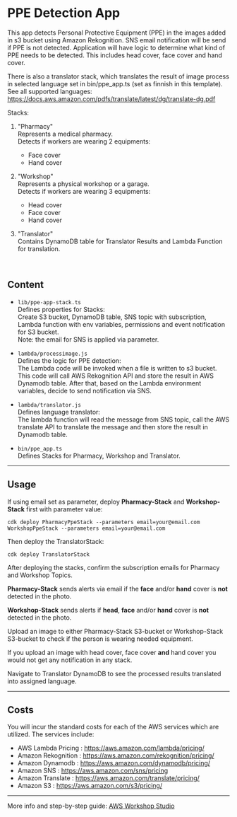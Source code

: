 # PPE Detection App

This app detects Personal Protective Equipment (PPE) in the images added in s3 bucket using Amazon Rekognition. SNS email notification will be send if PPE is not detected. Application will have logic to determine what kind of PPE needs to be detected. This includes head cover, face cover and hand cover.  

There is also a translator stack, which translates the result of image process in selected language set in bin/ppe_app.ts (set as finnish in this template).  
See all supported languages: <https://docs.aws.amazon.com/pdfs/translate/latest/dg/translate-dg.pdf>  

Stacks:  

1. "Pharmacy"  
Represents a medical pharmacy.  
Detects if workers are wearing 2 equipments:
    * Face cover
    * Hand cover

2. "Workshop"  
Represents a physical workshop or a garage.  
Detects if workers are wearing 3 equipments:  
    * Head cover  
    * Face cover  
    * Hand cover  

3. "Translator"  
Contains DynamoDB table for Translator Results and Lambda Function for translation.

&nbsp;

## Content  

* `lib/ppe-app-stack.ts`  
Defines properties for Stacks:  
Create S3 bucket, DynamoDB table, SNS topic with subscription, Lambda function with env variables, permissions and event notification for S3 bucket.  
Note: the email for SNS is applied via parameter.

* `lambda/processimage.js`  
Defines the logic for PPE detection:  
The Lambda code will be invoked when a file is written to s3 bucket. This code will call AWS Rekognition API and store the result in AWS Dynamodb table. After that, based on the Lambda environment variables, decide to send notification via SNS.  

* `lambda/translator.js`  
Defines language translator:  
The lambda function will read the message from SNS topic, call the AWS translate API to translate the message and then store the result in Dynamodb table.

* `bin/ppe_app.ts`  
Defines Stacks for Pharmacy, Workshop and Translator.  

---

## Usage  

If using email set as parameter, deploy **Pharmacy-Stack** and **Workshop-Stack** first with parameter value:  

```code
cdk deploy PharmacyPpeStack --parameters email=your@email.com WorkshopPpeStack --parameters email=your@email.com
```

Then deploy the TranslatorStack:  

```code
cdk deploy TranslatorStack
```

After deploying the stacks, confirm the subscription emails for Pharmacy and Workshop Topics.  

**Pharmacy-Stack** sends alerts via email if the **face** and/or **hand** cover is **not** detected in the photo.  

**Workshop-Stack** sends alerts if **head**, **face** and/or **hand** cover is **not** detected in the photo.  

Upload an image to either Pharmacy-Stack S3-bucket or Workshop-Stack S3-bucket to check if the person is wearing needed equipment.  

If you upload an image with head cover, face cover **and** hand cover you would not get any notification in any stack.  

Navigate to Translator DynamoDB to see the processed results translated into assigned language.  

---

## Costs  

You will incur the standard costs for each of the AWS services which are utilized. The services include:  

* AWS Lambda Pricing : <https://aws.amazon.com/lambda/pricing/>  
* Amazon Rekognition : <https://aws.amazon.com/rekognition/pricing/>  
* Amazon Dynamodb : <https://aws.amazon.com/dynamodb/pricing/>  
* Amazon SNS : <https://aws.amazon.com/sns/pricing>  
* Amazon Translate : <https://aws.amazon.com/translate/pricing/>  
* Amazon S3 : <https://aws.amazon.com/s3/pricing/>  

---

More info and step-by-step guide: [AWS Workshop Studio](https://catalog.us-east-1.prod.workshops.aws/workshops/caa8dcf9-4867-438a-a737-c2eb409f31c9/en-US )  
